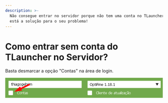 ```yaml
---
description: >-
  Não consegue entrar no servidor porque não tem uma conta no TLauncher? Aqui
  está a solução para o seu problema!
---
```


# Como entrar sem conta do TLauncher no Servidor?

Basta desmarcar a opção "Contas" na área de login.

![](<../../.gitbook/assets/image (1) (1).png>)
